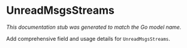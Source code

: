 # UnreadMsgsStreams

_This documentation stub was generated to match the Go model name._

Add comprehensive field and usage details for `UnreadMsgsStreams`.
